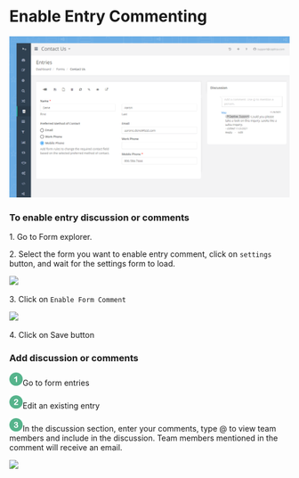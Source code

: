 # Enable Entry Commenting

![](<../.gitbook/assets/Entry Comment.png>)

### To enable entry discussion or comments

1\. Go to Form explorer.

2\. Select the form you want to enable entry comment, click on `settings` button, and wait for the settings form to load.

![](https://captisa.com/wp-content/uploads/2019/10/enable-entry-comment-1.png)

3\. Click on `Enable Form Comment`

![](https://captisa.com/wp-content/uploads/2019/10/enable-entry-comment-2.png)

4\. Click on Save button

### Add discussion or comments

![](../.gitbook/assets/1-24.png)Go to form entries

![](../.gitbook/assets/2.24.png)Edit an existing entry

![](../.gitbook/assets/3-24.png)In the discussion section, enter your comments, type @ to view team members and include in the discussion. Team members mentioned in the comment will receive an email.

![](https://captisa.com/wp-content/uploads/2019/10/enable-entry-comment-3.png)
